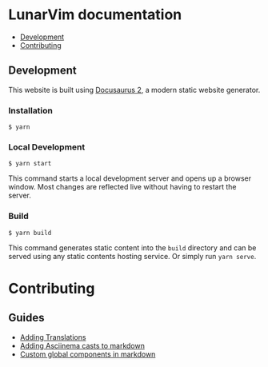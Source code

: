 # LunarVim documentation

* [Development](#development)
* [Contributing](#contributing)


## Development

This website is built using [Docusaurus 2](https://docusaurus.io/), a modern static website generator.

### Installation

```
$ yarn
```

### Local Development

```
$ yarn start
```

This command starts a local development server and opens up a browser window. Most changes are reflected live without having to restart the server.

### Build

```
$ yarn build
```

This command generates static content into the `build` directory and can be served using any static contents hosting service.
Or simply run `yarn serve`.


# Contributing

## Guides

* [Adding Translations](https://github.com/LunarVim/lunarvim.org/pull/230)  
* [Adding Asciinema casts to markdown](https://github.com/LunarVim/lunarvim.org/pull/242)  
* [Custom global components in markdown](https://github.com/LunarVim/lunarvim.org/blob/7c6fb0d62c3f5a7f163505448c4b21bbb28bda7d/src/theme/MDXComponents.js#L8)
